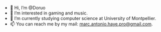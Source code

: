 - 👋 Hi, I’m @Doruo
- 👀 I’m interested in gaming and music.
- 🌱 I’m currently studying computer science at University of Montpellier.
- 📫 You can reach me by my mail: marc.antonio.haye.pro@gmail.com.

<!---
Doruo/Doruo is a ✨ special ✨ repository because its `README.md` (this file) appears on your GitHub profile.
You can click the Preview link to take a look at your changes.
--->
